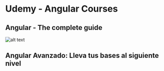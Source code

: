 # Udemy - Angular Courses

## Angular - The complete guide

![alt text]()


## Angular Avanzado: Lleva tus bases al siguiente nivel